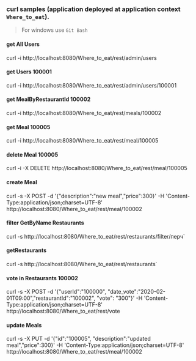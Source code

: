 ### curl samples (application deployed at application context `Where_to_eat`).
> For windows use `Git Bash`

#### get All Users
curl -i http://localhost:8080/Where_to_eat/rest/admin/users

#### get Users 100001
curl -i http://localhost:8080/Where_to_eat/rest/admin/users/100001

#### get MealByRestaurantId 100002
curl -i http://localhost:8080/Where_to_eat/rest/meals/100002

#### get Meal 100005
curl -i http://localhost:8080/Where_to_eat/rest/meal/100005

#### delete Meal 100005
curl -i -X DELETE http://localhost:8080/Where_to_eat/rest/meal/100005

#### create Meal
curl -s -X POST -d '{"description":"new meal","price":300}' -H 'Content-Type:application/json;charset=UTF-8' http://localhost:8080/Where_to_eat/rest/meal/100002

#### filter GetByName Restaurants
curl -s http://localhost:8080/Where_to_eat/rest/restaurants/filter/перч`

#### getRestaurants
curl -s http://localhost:8080/Where_to_eat/rest/restaurants`

#### vote in Restaurants 100002
curl -s -X POST -d '{"userId":"100000", "date_vote":"2020-02-01T09:00","restaurantId":"100002", "vote": "300"}' -H 'Content-Type:application/json;charset=UTF-8'  http://localhost:8080/Where_to_eat/rest/vote

#### update Meals
curl -s -X PUT -d '{"id":"100005", "description":"updated meal","price":300}' -H 'Content-Type:application/json;charset=UTF-8' http://localhost:8080/Where_to_eat/rest/meal/100002